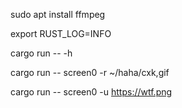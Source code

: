 sudo apt install ffmpeg

export RUST_LOG=INFO

cargo run -- -h

cargo run -- screen0 -r ~/haha/cxk,gif

cargo run -- screen0 -u https://wtf.png
